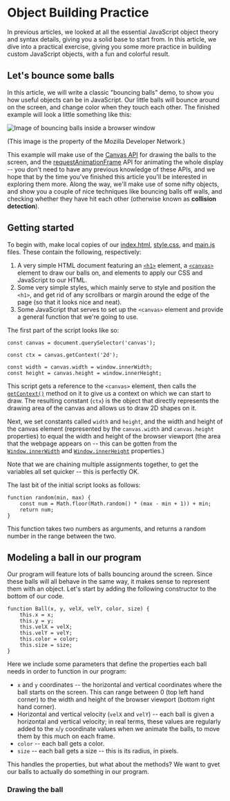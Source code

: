 # Object Building Practice

In previous articles, we looked at all the essential JavaScript object theory and syntax details, giving you a solid base to start from. In this article, we dive into a practical exercise, giving you some more practice in building custom JavaScript objects, with a fun and colorful result.

## Let's bounce some balls

In this article, we will write a classic "bouncing balls" demo, to show you how useful objects can be in JavaScript. Our little balls will bounce around on the screen, and change color when they touch each other. The finished example will look a little something like this:

![Image of bouncing balls inside a browser window](https://developer.mozilla.org/en-US/docs/Learn/JavaScript/Objects/Object_building_practice/bouncing-balls.png)

(This image is the property of the Mozilla Developer Network.)

This example will make use of the [Canvas API](https://github.com/AndrewSRea/My_Learning_Port/tree/main/JavaScript/Client-side_Web_APIs/Drawing_Graphics#drawing-graphics) for drawing the balls to the screen, and the [requestAnimationFrame](https://developer.mozilla.org/en-US/docs/Web/API/window/requestAnimationFrame) API for animating the whole display -- you don't need to have any previous knowledge of these APIs, and we hope that by the time you've finished this article you'll be interested in exploring them more. Along the way, we'll make use of some nifty objects, and show you a couple of nice techniques like bouncing balls off walls, and checking whether they have hit each other (otherwise known as **collision detection**).

## Getting started

To begin with, make local copies of our [index.html](https://github.com/mdn/learning-area/blob/master/javascript/oojs/bouncing-balls/index.html), [style.css](https://github.com/mdn/learning-area/blob/master/javascript/oojs/bouncing-balls/style.css), and [main.js](https://github.com/mdn/learning-area/blob/master/javascript/oojs/bouncing-balls/main.js) files. These contain the following, respectively:

1. A very simple HTML document featuring an [`<h1>`](https://developer.mozilla.org/en-US/docs/Web/HTML/Element/Heading_Elements) element, a [`<canvas>`](https://developer.mozilla.org/en-US/docs/Web/HTML/Element/canvas) element to draw our balls on, and elements to apply our CSS and JavaScript to our HTML.
2. Some very simple styles, which mainly serve to style and position the `<h1>`, and get rid of any scrollbars or margin around the edge of the page (so that it looks nice and neat).
3. Some JavaScript that serves to set up the `<canvas>` element and provide a general function that we're going to use.

The first part of the script looks like so:
```
const canvas = document.querySelector('canvas');

const ctx = canvas.getContext('2d');

const width = canvas.width = window.innerWidth;
const height = canvas.height = window.innerHeight;
```
This script gets a reference to the `<canvas>` element, then calls the [`getContext()`](https://developer.mozilla.org/en-US/docs/Web/API/HTMLCanvasElement/getContext) method on it to give us a context on which we can start to draw. The resulting constant (`ctx`) is the object that directly represents the drawing area of the canvas and allows us to draw 2D shapes on it.

Next, we set constants called `width` and `height`, and the width and height of the canvas element (represented by the `canvas.width` and `canvas.height` properties) to equal the width and height of the browser viewport (the area that the webpage appears on -- this can be gotten from the [`Window.innerWidth`](https://developer.mozilla.org/en-US/docs/Web/API/Window/innerWidth) and [`Window.innerHeight`](https://developer.mozilla.org/en-US/docs/Web/API/Window/innerHeight) properties.)

Note that we are chaining multiple assignments together, to get the variables all set quicker -- this is perfectly OK.

The last bit of the initial script looks as follows:
```
function random(min, max) {
    const num = Math.floor(Math.random() * (max - min + 1)) + min;
    return num;
}
```
This function takes two numbers as arguments, and returns a random number in the range between the two.

## Modeling a ball in our program

Our program will feature lots of balls bouncing around the screen. Since these balls will all behave in the same way, it makes sense to represent them with an object. Let's start by adding the following constructor to the bottom of our code.
```
function Ball(x, y, velX, velY, color, size) {
    this.x = x;
    this.y = y;
    this.velX = velX;
    this.velY = velY;
    this.color = color;
    this.size = size;
}
```
Here we include some parameters that define the properties each ball needs in order to function in our program:

* `x` and `y` coordinates -- the horizontal and vertical coordinates where the ball starts on the screen. This can range between 0 (top left hand corner) to the width and height of the browser viewport (bottom right hand corner).
* Horizontal and vertical velocity (`velX` and `velY`) -- each ball is given a horizontal and vertical velocity; in real terms, these values are regularly added to the `x`/`y` coordinate values when we animate the balls, to move them by this much on each frame.
* `color` -- each ball gets a color.
* `size` -- each ball gets a size -- this is its radius, in pixels.

This handles the properties, but what about the methods? We want to gvet our balls to actually do something in our program.

### Drawing the ball